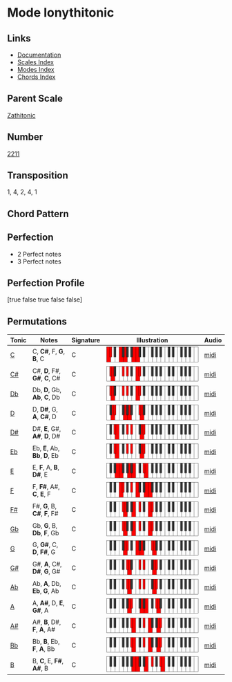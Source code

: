# Mode Ionythitonic

## Links

- [Documentation](README.md)
- [Scales Index](Scales.md)
- [Modes Index](Modes.md)
- [Chords Index](Chords.md)

## Parent Scale

[Zathitonic](ScaleZathitonic.md)

## Number

[2211](https://ianring.com/musictheory/scales/2211)

## Transposition

1, 4, 2, 4, 1

## Chord Pattern



## Perfection

- 2 Perfect notes
- 3 Perfect notes

## Perfection Profile

[true false true false false]

## Permutations

| Tonic | Notes | Signature | Illustration | Audio |
|-------|-------|-----------|--------------|-------|
| [C](ModeCNaturalIonythitonic.md) | C, **C#**, F, **G**, **B**, C | C | ![CNaturalIonythitonic](ModeCNaturalIonythitonic.png) | [midi](https://github.com/edipermadi/music/blob/main/docs/ModeCNaturalIonythitonic.mid?raw=true) |
| [C#](ModeCSharpIonythitonic.md) | C#, **D**, F#, **G#**, **C**, C# | C | ![CSharpIonythitonic](ModeCSharpIonythitonic.png) | [midi](https://github.com/edipermadi/music/blob/main/docs/ModeCSharpIonythitonic.mid?raw=true) |
| [Db](ModeDFlatIonythitonic.md) | Db, **D**, Gb, **Ab**, **C**, Db | C | ![DFlatIonythitonic](ModeDFlatIonythitonic.png) | [midi](https://github.com/edipermadi/music/blob/main/docs/ModeDFlatIonythitonic.mid?raw=true) |
| [D](ModeDNaturalIonythitonic.md) | D, **D#**, G, **A**, **C#**, D | C | ![DNaturalIonythitonic](ModeDNaturalIonythitonic.png) | [midi](https://github.com/edipermadi/music/blob/main/docs/ModeDNaturalIonythitonic.mid?raw=true) |
| [D#](ModeDSharpIonythitonic.md) | D#, **E**, G#, **A#**, **D**, D# | C | ![DSharpIonythitonic](ModeDSharpIonythitonic.png) | [midi](https://github.com/edipermadi/music/blob/main/docs/ModeDSharpIonythitonic.mid?raw=true) |
| [Eb](ModeEFlatIonythitonic.md) | Eb, **E**, Ab, **Bb**, **D**, Eb | C | ![EFlatIonythitonic](ModeEFlatIonythitonic.png) | [midi](https://github.com/edipermadi/music/blob/main/docs/ModeEFlatIonythitonic.mid?raw=true) |
| [E](ModeENaturalIonythitonic.md) | E, **F**, A, **B**, **D#**, E | C | ![ENaturalIonythitonic](ModeENaturalIonythitonic.png) | [midi](https://github.com/edipermadi/music/blob/main/docs/ModeENaturalIonythitonic.mid?raw=true) |
| [F](ModeFNaturalIonythitonic.md) | F, **F#**, A#, **C**, **E**, F | C | ![FNaturalIonythitonic](ModeFNaturalIonythitonic.png) | [midi](https://github.com/edipermadi/music/blob/main/docs/ModeFNaturalIonythitonic.mid?raw=true) |
| [F#](ModeFSharpIonythitonic.md) | F#, **G**, B, **C#**, **F**, F# | C | ![FSharpIonythitonic](ModeFSharpIonythitonic.png) | [midi](https://github.com/edipermadi/music/blob/main/docs/ModeFSharpIonythitonic.mid?raw=true) |
| [Gb](ModeGFlatIonythitonic.md) | Gb, **G**, B, **Db**, **F**, Gb | C | ![GFlatIonythitonic](ModeGFlatIonythitonic.png) | [midi](https://github.com/edipermadi/music/blob/main/docs/ModeGFlatIonythitonic.mid?raw=true) |
| [G](ModeGNaturalIonythitonic.md) | G, **G#**, C, **D**, **F#**, G | C | ![GNaturalIonythitonic](ModeGNaturalIonythitonic.png) | [midi](https://github.com/edipermadi/music/blob/main/docs/ModeGNaturalIonythitonic.mid?raw=true) |
| [G#](ModeGSharpIonythitonic.md) | G#, **A**, C#, **D#**, **G**, G# | C | ![GSharpIonythitonic](ModeGSharpIonythitonic.png) | [midi](https://github.com/edipermadi/music/blob/main/docs/ModeGSharpIonythitonic.mid?raw=true) |
| [Ab](ModeAFlatIonythitonic.md) | Ab, **A**, Db, **Eb**, **G**, Ab | C | ![AFlatIonythitonic](ModeAFlatIonythitonic.png) | [midi](https://github.com/edipermadi/music/blob/main/docs/ModeAFlatIonythitonic.mid?raw=true) |
| [A](ModeANaturalIonythitonic.md) | A, **A#**, D, **E**, **G#**, A | C | ![ANaturalIonythitonic](ModeANaturalIonythitonic.png) | [midi](https://github.com/edipermadi/music/blob/main/docs/ModeANaturalIonythitonic.mid?raw=true) |
| [A#](ModeASharpIonythitonic.md) | A#, **B**, D#, **F**, **A**, A# | C | ![ASharpIonythitonic](ModeASharpIonythitonic.png) | [midi](https://github.com/edipermadi/music/blob/main/docs/ModeASharpIonythitonic.mid?raw=true) |
| [Bb](ModeBFlatIonythitonic.md) | Bb, **B**, Eb, **F**, **A**, Bb | C | ![BFlatIonythitonic](ModeBFlatIonythitonic.png) | [midi](https://github.com/edipermadi/music/blob/main/docs/ModeBFlatIonythitonic.mid?raw=true) |
| [B](ModeBNaturalIonythitonic.md) | B, **C**, E, **F#**, **A#**, B | C | ![BNaturalIonythitonic](ModeBNaturalIonythitonic.png) | [midi](https://github.com/edipermadi/music/blob/main/docs/ModeBNaturalIonythitonic.mid?raw=true) |
